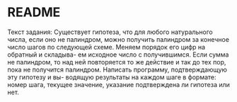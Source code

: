 # README
Текст задания:
Существует гипотеза, что для любого натурального числа, если оно
не палиндром, можно получить палиндром за конечное число шагов по
следующей схеме. Меняем порядок его цифр на обратный и складыва-
ем исходное число с получившимся. Если сумма не палиндром, то над
ней повторяется то же действие и так до тех пор, пока не получится
палиндром. Написать программу, подтверждающую эту гипотезу и вы-
водящую результаты на каждом шаге в формате: номер шага, текущее
значение, указание подтверждена ли гипотеза или нет.
